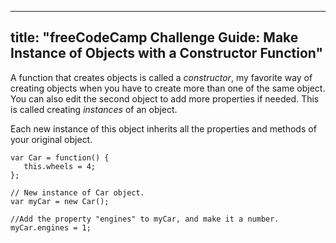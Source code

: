 
---
title: "freeCodeCamp Challenge Guide: Make Instance of Objects with a Constructor Function"
---

A function that creates objects is called a _constructor_, my favorite way of creating objects when you have to create more than one of the same object. You can also edit the second object to add more properties if needed. This is called creating _instances_ of an object.

Each new instance of this object inherits all the properties and methods of your original object.

    var Car = function() {
       this.wheels = 4;
    };

    // New instance of Car object.
    var myCar = new Car();

    //Add the property "engines" to myCar, and make it a number.
    myCar.engines = 1;

